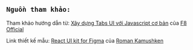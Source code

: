 ## `Nguồn tham khảo:`

Tham khảo hướng dẫn từ: [Xây dựng Tabs UI với Javascript cơ bản](https://youtu.be/oYC6wGu-sWo?si=NGehwRnPtVHH5Qen) của [F8 Official](https://www.youtube.com/@F8VNOfficial)

Link thiết kế mẫu: [React UI kit for Figma](https://dribbble.com/shots/14483921-React-UI-kit-for-Figma-Design-Code-toolkit-2-in-1/attachments/6168243?mode=media) của [Roman Kamushken](https://dribbble.com/kamushken)

